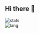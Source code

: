 ## Hi there 👋

<!--
**copyliu/copyliu** is a ✨ _special_ ✨ repository because its `README.md` (this file) appears on your GitHub profile.

Here are some ideas to get you started:

- 🔭 I’m currently working on ...
- 🌱 I’m currently learning ...
- 👯 I’m looking to collaborate on ...
- 🤔 I’m looking for help with ...
- 💬 Ask me about ...
- 📫 How to reach me: ...
- 😄 Pronouns: ...
- ⚡ Fun fact: ...
-->

![stats](https://github-readme-stats.vercel.app/api?username=copyliu&include_all_commits=true&show_icons=true&theme=radical)  
![lang](https://github-readme-stats.vercel.app/api/top-langs/?username=copyliu&show_icons=true&theme=radical&layout=compact)
